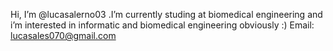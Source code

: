 Hi, I’m @lucasalerno03 .I’m currently studing at biomedical engineering and i’m interested in informatic and biomedical engineering obviously :)
Email: lucasales070@gmail.com  

<!---
lucasalerno03/lucasalerno03 is a ✨ special ✨ repository because its `README.md` (this file) appears on your GitHub profile.
You can click the Preview link to take a look at your changes.
--->
